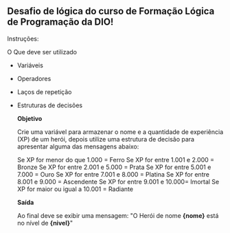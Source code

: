   ## Desafio de lógica do curso de Formação Lógica de Programação da DIO!
  Instruções:
  
   O Que deve ser utilizado

  - Variáveis
  - Operadores
  - Laços de repetição
- Estruturas de decisões

   **Objetivo**

  Crie uma variável para armazenar o nome e a quantidade de experiência (XP) de um herói, depois utilize uma estrutura de decisão para apresentar alguma das mensagens abaixo:

  Se XP for menor do que 1.000 = Ferro
  Se XP for entre 1.001 e 2.000 = Bronze
  Se XP for entre 2.001 e 5.000 = Prata
  Se XP for entre 5.001 e 7.000 = Ouro
  Se XP for entre 7.001 e 8.000 = Platina
  Se XP for entre 8.001 e 9.000 = Ascendente
  Se XP for entre 9.001 e 10.000= Imortal
  Se XP for maior ou igual a 10.001 = Radiante

   **Saída**

  Ao final deve se exibir uma mensagem:
  "O Herói de nome **{nome}** está no nível de **{nivel}**"
